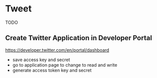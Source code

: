 # Tweet
TODO
## Create Twitter Application in Developer Portal
https://developer.twitter.com/en/portal/dashboard
- save access key and secret
- go to application page to change to read and write
- generate access token key and secret
